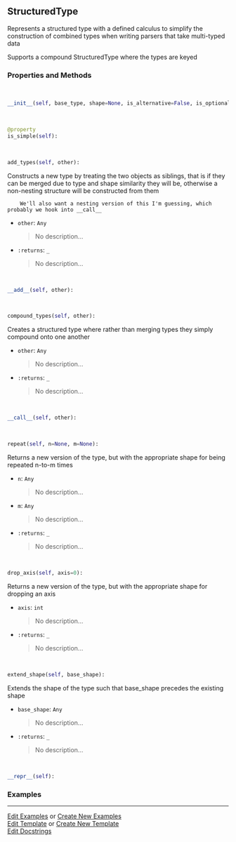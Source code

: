 ## <a id="McUtils.Parsers.StructuredType.StructuredType">StructuredType</a>
Represents a structured type with a defined calculus to simplify the construction of combined types when writing
parsers that take multi-typed data

Supports a compound StructuredType where the types are keyed

### Properties and Methods
<a id="McUtils.Parsers.StructuredType.StructuredType.__init__" class="docs-object-method">&nbsp;</a>
```python
__init__(self, base_type, shape=None, is_alternative=False, is_optional=False, default_value=None): 
```

<a id="McUtils.Parsers.StructuredType.StructuredType.is_simple" class="docs-object-method">&nbsp;</a>
```python
@property
is_simple(self): 
```

<a id="McUtils.Parsers.StructuredType.StructuredType.add_types" class="docs-object-method">&nbsp;</a>
```python
add_types(self, other): 
```
Constructs a new type by treating the two objects as siblings, that is if they can be merged due to type and
        shape similarity they will be, otherwise a non-nesting structure will be constructed from them

        We'll also want a nesting version of this I'm guessing, which probably we hook into __call__
- `other`: `Any`
    >No description...
- `:returns`: `_`
    >No description...

<a id="McUtils.Parsers.StructuredType.StructuredType.__add__" class="docs-object-method">&nbsp;</a>
```python
__add__(self, other): 
```

<a id="McUtils.Parsers.StructuredType.StructuredType.compound_types" class="docs-object-method">&nbsp;</a>
```python
compound_types(self, other): 
```
Creates a structured type where rather than merging types they simply compound onto one another
- `other`: `Any`
    >No description...
- `:returns`: `_`
    >No description...

<a id="McUtils.Parsers.StructuredType.StructuredType.__call__" class="docs-object-method">&nbsp;</a>
```python
__call__(self, other): 
```

<a id="McUtils.Parsers.StructuredType.StructuredType.repeat" class="docs-object-method">&nbsp;</a>
```python
repeat(self, n=None, m=None): 
```
Returns a new version of the type, but with the appropriate shape for being repeated n-to-m times
- `n`: `Any`
    >No description...
- `m`: `Any`
    >No description...
- `:returns`: `_`
    >No description...

<a id="McUtils.Parsers.StructuredType.StructuredType.drop_axis" class="docs-object-method">&nbsp;</a>
```python
drop_axis(self, axis=0): 
```
Returns a new version of the type, but with the appropriate shape for dropping an axis
- `axis`: `int`
    >No description...
- `:returns`: `_`
    >No description...

<a id="McUtils.Parsers.StructuredType.StructuredType.extend_shape" class="docs-object-method">&nbsp;</a>
```python
extend_shape(self, base_shape): 
```
Extends the shape of the type such that base_shape precedes the existing shape
- `base_shape`: `Any`
    >No description...
- `:returns`: `_`
    >No description...

<a id="McUtils.Parsers.StructuredType.StructuredType.__repr__" class="docs-object-method">&nbsp;</a>
```python
__repr__(self): 
```

### Examples


___

[Edit Examples](https://github.com/McCoyGroup/References/edit/gh-pages/Documentation/examples/McUtils/Parsers/StructuredType/StructuredType.md) or 
[Create New Examples](https://github.com/McCoyGroup/References/new/gh-pages/?filename=Documentation/examples/McUtils/Parsers/StructuredType/StructuredType.md) <br/>
[Edit Template](https://github.com/McCoyGroup/References/edit/gh-pages/Documentation/templates/McUtils/Parsers/StructuredType/StructuredType.md) or 
[Create New Template](https://github.com/McCoyGroup/References/new/gh-pages/?filename=Documentation/templates/McUtils/Parsers/StructuredType/StructuredType.md) <br/>
[Edit Docstrings](https://github.com/McCoyGroup/McUtils/edit/master/Parsers/StructuredType.py?message=Update%20Docs)